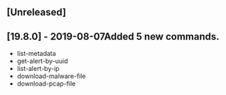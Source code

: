 ## [Unreleased]


## [19.8.0] - 2019-08-07Added 5 new commands.
  - list-metadata 
  - get-alert-by-uuid 
  - list-alert-by-ip
  - download-malware-file
  - download-pcap-file
